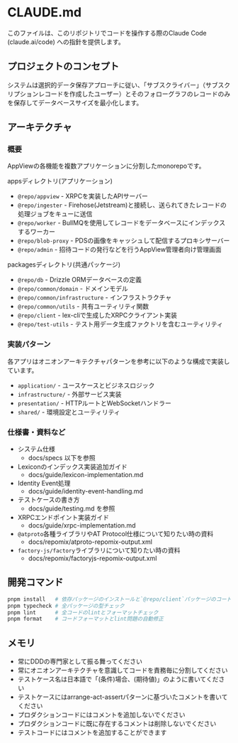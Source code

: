# CLAUDE.md

このファイルは、このリポジトリでコードを操作する際のClaude Code (claude.ai/code) への指針を提供します。

## プロジェクトのコンセプト

システムは選択的データ保存アプローチに従い、「サブスクライバー」（サブスクリプションレコードを作成したユーザー）とそのフォローグラフのレコードのみを保存してデータベースサイズを最小化します。

## アーキテクチャ

### 概要

AppViewの各機能を複数アプリケーションに分割したmonorepoです。

appsディレクトリ(アプリケーション)

- `@repo/appview` - XRPCを実装したAPIサーバー
- `@repo/ingester` - Firehose(Jetstream)と接続し、送られてきたレコードの処理ジョブをキューに送信
- `@repo/worker` - BullMQを使用してレコードをデータベースにインデックスするワーカー
- `@repo/blob-proxy` - PDSの画像をキャッシュして配信するプロキシサーバー
- `@repo/admin` - 招待コードの発行などを行うAppView管理者向け管理画面

packagesディレクトリ(共通パッケージ)

- `@repo/db` - Drizzle ORMデータベースの定義
- `@repo/common/domain` - ドメインモデル
- `@repo/common/infrastructure` - インフラストラクチャ
- `@repo/common/utils` - 共有ユーティリティ関数
- `@repo/client` - lex-cliで生成したXRPCクライアント実装
- `@repo/test-utils` - テスト用データ生成ファクトリを含むユーティリティ

### 実装パターン

各アプリはオニオンアーキテクチャパターンを参考に以下のような構成で実装しています。

- `application/` - ユースケースとビジネスロジック
- `infrastructure/` - 外部サービス実装
- `presentation/` - HTTPルートとWebSocketハンドラー
- `shared/` - 環境設定とユーティリティ

### 仕様書・資料など

- システム仕様
  - docs/specs 以下を参照
- Lexiconのインデックス実装追加ガイド
  - docs/guide/lexicon-implementation.md
- Identity Event処理
  - docs/guide/identity-event-handling.md
- テストケースの書き方
  - docs/guide/testing.md を参照
- XRPCエンドポイント実装ガイド
  - docs/guide/xrpc-implementation.md
- `@atproto`各種ライブラリやAT Protocol仕様について知りたい時の資料
  - docs/repomix/atproto-repomix-output.xml
- `factory-js/factory`ライブラリについて知りたい時の資料
  - docs/repomix/factoryjs-repomix-output.xml

## 開発コマンド

```bash
pnpm install   # 依存パッケージのインストールと`@repo/client`パッケージのコード生成
pnpm typecheck # 全パッケージの型チェック
pnpm lint      # 全コードのlintとフォーマットチェック
pnpm format    # コードフォーマットとlint問題の自動修正
```

## メモリ

- 常にDDDの専門家として振る舞ってください
- 常にオニオンアーキテクチャを意識してコードを責務毎に分割してください
- テストケース名は日本語で「(条件)場合、(期待値)」のように書いてください
- テストケースにはarrange-act-assertパターンに基づいたコメントを書いてください
- プロダクションコードにはコメントを追加しないでください
- プロダクションコードに既に存在するコメントは削除しないでください
- テストコードにはコメントを追加することができます
